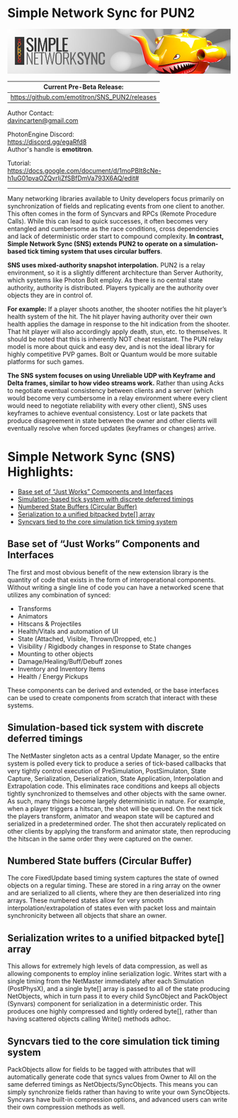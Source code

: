 # Simple Network Sync for PUN2
![](Docs/Img/SNS_DocumentHeader.jpg)

| **Current Pre-Beta Release:** | 
|---|
| https://github.com/emotitron/SNS_PUN2/releases |

Author Contact:  
davincarten@gmail.com

PhotonEngine Discord:  
https://discord.gg/egaRfd8  
Author's handle is **emotitron**.

Tutorial:  
https://docs.google.com/document/d/1moPBIt8cNe-h1uG01pvaOZQvrIjZfSBfDmVa793X6AQ/edit#

----
Many networking libraries available to Unity developers focus primarily on synchronization of fields and replicating events from one client to another. This often comes in the form of Syncvars and RPCs (Remote Procedure Calls). While this can lead to quick successes, it often becomes very entangled and cumbersome as the race conditions, cross dependencies and lack of deterministic order start to compound complexity. **In contrast, Simple Network Sync (SNS) extends PUN2 to operate on a simulation-based tick timing system that uses circular buffers**. 

**SNS uses mixed-authority snapshot interpolation.** PUN2 is a relay environment, so it is a slightly different architecture than Server Authority, which systems like Photon Bolt employ. As there is no central state authority, authority is distributed. Players typically are the authority over objects they are in control of.

**For example:** If a player shoots another, the shooter notifies the hit player’s health system of the hit. The hit player having authority over their own health applies the damage in response to the hit indication from the shooter. That hit player will also accordingly apply death, stun, etc. to themselves. It should be noted that this is inherently NOT cheat resistant. The PUN relay model is more about quick and easy dev, and is not the ideal library for highly competitive PVP games. Bolt or Quantum would be more suitable platforms for such games.

**The SNS system focuses on using Unreliable UDP with Keyframe and Delta frames, similar to how video streams work.** Rather than using Acks to negotiate eventual consistency between clients and a server (which would become very cumbersome in a relay environment where every client would need to negotiate reliability with every other client), SNS uses keyframes to achieve eventual consistency. Lost or late packets that produce disagreement in state between the owner and other clients will eventually resolve when forced updates (keyframes or changes) arrive.

# Simple Network Sync (SNS) Highlights:
* [Base set of “Just Works” Components and Interfaces](#Components)
* [Simulation-based tick system with discrete deferred timings](#Simulation)
* [Numbered State Buffers (Circular Buffer)](#Buffers)
* [Serialization to a unified bitpacked byte\[\] array](#Serialization)
* [Syncvars tied to the core simulation tick timing system](#Syncvars)
## <a name="Components"></a>Base set of “Just Works” Components and Interfaces
The first and most obvious benefit of the new extension library is the quantity of code that exists in the form of interoperational components. Without writing a single line of code you can have a networked scene that utilizes any combination of synced:
* Transforms
* Animators
* Hitscans & Projectiles
* Health/Vitals and automation of UI
* State (Attached, Visible, Thrown/Dropped, etc.)
* Visibility / Rigidbody changes in response to State changes
* Mounting to other objects
* Damage/Healing/Buff/Debuff zones
* Inventory and Inventory Items
* Health / Energy Pickups

These components can be derived and extended, or the base interfaces can be used to create components from scratch that interact with these systems.

## <a name="Simulation"></a>Simulation-based tick system with discrete deferred timings
The NetMaster singleton acts as a central Update Manager, so the entire system is polled every tick to produce a series of tick-based callbacks that very tightly control execution of PreSimulation, PostSimulaton, State Capture, Serialization, Deserialization,  State Application, Interpolation and Extrapolation code.  This eliminates race conditions and keeps all objects tightly synchronized to themselves and other objects with the same owner. As such, many things become largely deterministic in nature. For example, when a player triggers a hitscan, the shot will be queued. On the next tick the players transform, animator and weapon state will be captured and serialized in a predetermined order. The shot then accurately replicated on other clients by applying  the transform and animator state, then reproducing the hitscan in the same order they were captured on the owner.

## <a name="Buffers"></a>Numbered State buffers (Circular Buffer)
The core FixedUpdate based timing system captures the state of owned objects on a regular timing. These are stored in a ring array on the owner and are serialized to all clients, where they are then deserialized into ring arrays. These numbered states allow for very smooth interpolation/extrapolation of states even with packet loss and maintain synchronicity between all objects that share an owner.

## <a name="Serialization"></a>Serialization writes to a unified bitpacked byte[] array
This allows for extremely high levels of data compression, as well as allowing components to employ inline serialization logic. Writes start with a single timing from the NetMaster immediately after each Simulation (PostPhysX), and a single byte[] array is passed to all of the state producing NetObjects, which in turn pass it to every child SyncObject and PackObject (Synvars) component for serialization in a deterministic order. This produces one highly compressed and tightly ordered byte[], rather than having scattered objects calling Write() methods adhoc.

## <a name="Syncvars"></a>Syncvars tied to the core simulation tick timing system
PackObjects allow for fields to be tagged with attributes that will automatically generate code that syncs values from Owner to All on the same deferred timings as NetObjects/SyncObjects. This means you can simply synchronize fields rather than having to write your own SyncObjects. Syncvars have built-in compression options, and advanced users can write their own compression methods as well.

